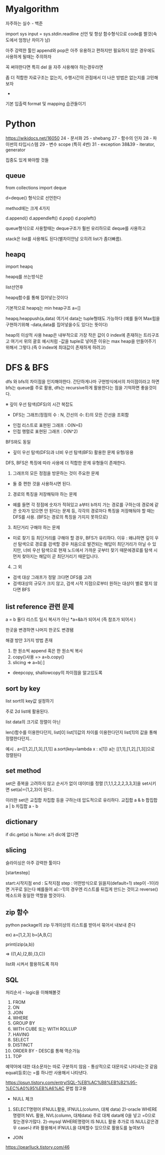 # Myalgorithm

자주하는 실수 - 백준

import sys
input = sys.stdin.readline
선언 및 항상 함수형식으로 code를 짤것(속도에서 엄청난 차이가 남)

아주 강력한 툴인 append와 pop은 아주 유용하고 편하지만 필요하지 않은 경우에도 사용하게 될때는 주의하자

꼭 써야한다면 특히 del 을 자주 사용해야 하는경우라면

좀 더 적합한 자료구조는 없는지, 수행시간의 관점에서 더 나은 방법은 없는지를 고민해보자

+
기본 입출력 format 및 mapping 습관들이기

# Python 

https://wikidocs.net/16050
24 - 문서화
25 - shebang
27 - 함수의 인자
28 - 파이썬의 타입시스템
29 - 변수 scope (특히 4번)
31 - exception
38&39 - iterator, generator

집중도 있게 봐야할 것들

## queue
from collections import deque

d=deque() 형식으로 선언한다

method에는 크게 4가지

d.append()
d.appendleft()
d.pop()
d.popleft()

queue형식으로 사용할때는 deque구조가 훨씬 유리하므로
deque를 사용하고

stack은 list를 사용해도 된다(별차이안남 오히려 list가 좀더빠름).

## heapq
import heapq


heapq를 쓰는방식은

list선언후

heapq함수를 통해 집어넣는것이다

기본적으로 heapq는 min heap구조
a=[]

heapq.heappush(a,data)
여기서 data는 tuple형태도 가능하다
(예를 들어 Max힙을 구현하기위해 -data,data를 집어넣을수도 있다는 뜻이다)

heap의 이상적 사용
heap은 내부적으로 가장 작은 값이 0 index에 존재하는 트리구조고
여기서 위의 괄호 예시처럼 -값을 tuple로 넣어준 이유는
max heap을 만들어주기 위해서 그렇다.(즉 0 index에 최대값이 존재하게 하려고)

# DFS & BFS

dfs 와 bfs의 차이점을 인지해야한다.
간단하게나마 구현방식에서의 차이점이라고 하면
bfs는 queue를 주로 활용, dfs는 recursive하게 활용한다는 점을 기억하면 좋을것이다.

※ 깊이 우선 탐색(DFS)의 시간 복잡도
- DFS는 그래프(정점의 수 : N, 간선의 수: E)의 모든 간선을 조회함
* 인접 리스트로 표현된 그래프 : O(N+E)
* 인접 행렬로 표현된 그래프 : O(N^2)

BFS와도 동일

- 깊이 우선 탐색(DFS)과 너비 우선 탐색(BFS) 활용한 문제 유형/응용

DFS, BFS은 특징에 따라 사용에 더 적합한 문제 유형들이 존재한다.

1) 그래프의 모든 정점을 방문하는 것이 주요한 문제
 - 둘 중 편한 것을 사용하시면 된다.

2) 경로의 특징을 저장해둬야 하는 문제
 - 예를 들면 각 정점에 숫자가 적혀있고 a부터 b까지 가는 경로를 구하는데 경로에 같은 숫자가 있으면 안 된다는 문제 등, 각각의 경로마다 특징을 저장해둬야 할 때는 DFS를 사용. (BFS는 경로의 특징을 가지지 못하므로)

3) 최단거리 구해야 하는 문제
 - 미로 찾기 등 최단거리를 구해야 할 경우, BFS가 유리하다.
이유 : 왜냐하면 깊이 우선 탐색으로 경로를 검색할 경우 처음으로 발견되는 해답이 최단거리가 아닐 수 있지만, 너비 우선 탐색으로 현재 노드에서 가까운 곳부터 찾기 때문에경로를 탐색 시 먼저 찾아지는 해답이 곧 최단거리기 때문입니다.

4) 그 외
- 검색 대상 그래프가 정말 크다면 DFS를 고려
- 검색대상의 규모가 크지 않고, 검색 시작 지점으로부터 원하는 대상이 별로 멀지 않다면 BFS

## list reference 관련 문제
a = b
둘다 리스트 일시 복사가 아닌 *a=&b가 되어서 (즉 참조가 되어서 )

한곳을 변경하면 나머지 한곳도 변경됌

해결 방안 3가지 방법 존재

1. 한 원소씩 append 혹은 한 원소씩 복사
2. copy()사용 => a=b.copy()
3. slicing  => a=b[:]

+ deepcopy, shallowcopy의 차이점을 알고있도록


## sort by key
list sort의 key값 설정하기

주로 2d list에 활용된다.

list data의 크기로 정렬이 아닌

len()함수를 이용한다던지, list[0] list[1]값의 차이를 이용한다던지
list[1]의 값을 통해 정렬한다던지..

예시 . a=[[1,2],[1,3],[1,1]]
a.sort(key=lambda x : x[1])
a는 [[1,1],[1,2],[1,3]]으로 정렬된다


## set method

set은 중복을 고려하지 않고 순서가 없이 데이터를 정렬
[1,1,1,2,2,2,3,3,3]을 set시키면
set(a)={1,2,3}이 된다..

이러한 set은 교집합 차집합 등을 구하는데 압도적으로 유리하다.
교집합 a & b
합집합 a | b
차집합 a - b

## dictionary

if dic.get(a) is None:
a가 dic에 없다면


## slicing

슬라이싱은 아주 강력한 툴이다

[start:end:step]

start:시작지점
end : 도착지점
step : 어떤방식으로 읽을지(default=1)
step이 -1이라면 거꾸로 읽는다
예를들어
a[::-1]의 경우엔 리스트를 뒤집게 만드는 것이고
reverse()메소드와 동일한 역할을 할것이다.



## zip 함수
python package의 zip
두개이상의 리스트를 받아서
 묶어서 내보내 준다

ex)
a=[1,2,3]
b=[A,B,C]

print(izip(a,b))

=> ((1,A),(2,B),(3,C))

list화 시켜서 활용하도록 하자

## SQL

처리순서 - logic을 이해해볼것
1) FROM
2) ON
3) JOIN
4) WHERE
5) GROUP BY
6) WITH CUBE 또는 WITH ROLLUP
7) HAVING
8) SELECT
9) DISTINCT
10) ORDER BY - DESC를 통해 역순가능
11) TOP

예약어에 대한 대소문자는 따로 구분하지 않음 - 통상적으로 대문자로 나타내는것 같음
equal(등호)는 =를 하나만 사용해서 나타낸다.

https://psun.tistory.com/entry/SQL-%EB%AC%B8%EB%B2%95-%EC%A0%95%EB%A6%AC
문법 참고용

- NULL 체크

1) SELECT명령어 IFNULL활용, IFNULL(column, 대체 data)
2)-oracle WHERE명령어 NVL 활용,   NVL(column, 대체data) 주로 대체 data에 0을 넣고 =0으로 찾는경우가많다.
2)-mysql WHERE명령어 IS NULL 활용 
추가로 IS NULL같은경우 case나 if와 활용해서 IFNULL을 대체할수 있으므로 활용도를 높여보자

- JOIN 

https://pearlluck.tistory.com/46

